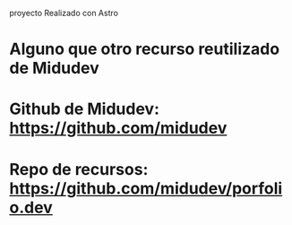 proyecto Realizado con Astro

# Alguno que otro recurso reutilizado de Midudev

# Github de Midudev: https://github.com/midudev

# Repo de recursos: https://github.com/midudev/porfolio.dev
